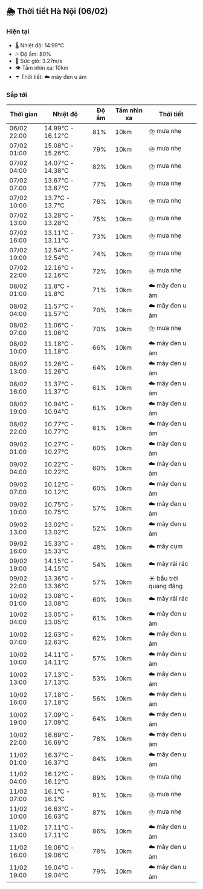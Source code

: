 ## 🌦️ Thời tiết Hà Nội (06/02)

### Hiện tại

- 🌡️ Nhiệt độ: 14.99℃
- 💦 Độ ẩm: 80%
- 💨 Sức gió: 3.27m/s
- 👁️ Tầm nhìn xa: 10km
- ☂️ Thời tiết: ☁️ mây đen u ám

### Sắp tới

| Thời gian | Nhiệt độ | Độ ẩm | Tầm nhìn xa | Thời tiết |
| --- | --- | --- | --- | --- |
| 06/02 22:00 | 14.99℃ - 16.12℃ | 81% | 10km | ⛈️ mưa nhẹ |
| 07/02 01:00 | 15.08℃ - 15.26℃ | 79% | 10km | ⛈️ mưa nhẹ |
| 07/02 04:00 | 14.07℃ - 14.38℃ | 82% | 10km | ⛈️ mưa nhẹ |
| 07/02 07:00 | 13.67℃ - 13.67℃ | 77% | 10km | ⛈️ mưa nhẹ |
| 07/02 10:00 | 13.7℃ - 13.7℃ | 76% | 10km | ⛈️ mưa nhẹ |
| 07/02 13:00 | 13.28℃ - 13.28℃ | 75% | 10km | ⛈️ mưa nhẹ |
| 07/02 16:00 | 13.11℃ - 13.11℃ | 73% | 10km | ⛈️ mưa nhẹ |
| 07/02 19:00 | 12.54℃ - 12.54℃ | 74% | 10km | ⛈️ mưa nhẹ |
| 07/02 22:00 | 12.16℃ - 12.16℃ | 72% | 10km | ⛈️ mưa nhẹ |
| 08/02 01:00 | 11.8℃ - 11.8℃ | 71% | 10km | ☁️ mây đen u ám |
| 08/02 04:00 | 11.57℃ - 11.57℃ | 70% | 10km | ☁️ mây đen u ám |
| 08/02 07:00 | 11.06℃ - 11.06℃ | 70% | 10km | ⛈️ mưa nhẹ |
| 08/02 10:00 | 11.18℃ - 11.18℃ | 66% | 10km | ☁️ mây đen u ám |
| 08/02 13:00 | 11.26℃ - 11.26℃ | 64% | 10km | ☁️ mây đen u ám |
| 08/02 16:00 | 11.37℃ - 11.37℃ | 61% | 10km | ☁️ mây đen u ám |
| 08/02 19:00 | 10.94℃ - 10.94℃ | 61% | 10km | ☁️ mây đen u ám |
| 08/02 22:00 | 10.77℃ - 10.77℃ | 61% | 10km | ☁️ mây đen u ám |
| 09/02 01:00 | 10.27℃ - 10.27℃ | 60% | 10km | ☁️ mây đen u ám |
| 09/02 04:00 | 10.22℃ - 10.22℃ | 60% | 10km | ☁️ mây đen u ám |
| 09/02 07:00 | 10.12℃ - 10.12℃ | 60% | 10km | ☁️ mây đen u ám |
| 09/02 10:00 | 10.75℃ - 10.75℃ | 57% | 10km | ☁️ mây đen u ám |
| 09/02 13:00 | 13.02℃ - 13.02℃ | 52% | 10km | ☁️ mây đen u ám |
| 09/02 16:00 | 15.33℃ - 15.33℃ | 48% | 10km | ☁️ mây cụm |
| 09/02 19:00 | 14.15℃ - 14.15℃ | 54% | 10km | ☁️ mây rải rác |
| 09/02 22:00 | 13.36℃ - 13.36℃ | 57% | 10km | ☀️ bầu trời quang đãng |
| 10/02 01:00 | 13.08℃ - 13.08℃ | 60% | 10km | ☁️ mây rải rác |
| 10/02 04:00 | 13.05℃ - 13.05℃ | 61% | 10km | ☁️ mây đen u ám |
| 10/02 07:00 | 12.63℃ - 12.63℃ | 62% | 10km | ☁️ mây đen u ám |
| 10/02 10:00 | 14.11℃ - 14.11℃ | 57% | 10km | ☁️ mây đen u ám |
| 10/02 13:00 | 17.13℃ - 17.13℃ | 53% | 10km | ☁️ mây đen u ám |
| 10/02 16:00 | 17.18℃ - 17.18℃ | 56% | 10km | ☁️ mây đen u ám |
| 10/02 19:00 | 17.09℃ - 17.09℃ | 64% | 10km | ☁️ mây đen u ám |
| 10/02 22:00 | 16.69℃ - 16.69℃ | 78% | 10km | ☁️ mây đen u ám |
| 11/02 01:00 | 16.37℃ - 16.37℃ | 84% | 10km | ☁️ mây đen u ám |
| 11/02 04:00 | 16.12℃ - 16.12℃ | 89% | 10km | ⛈️ mưa nhẹ |
| 11/02 07:00 | 16.1℃ - 16.1℃ | 91% | 10km | ⛈️ mưa nhẹ |
| 11/02 10:00 | 16.63℃ - 16.63℃ | 87% | 10km | ⛈️ mưa nhẹ |
| 11/02 13:00 | 17.11℃ - 17.11℃ | 86% | 10km | ☁️ mây đen u ám |
| 11/02 16:00 | 19.06℃ - 19.06℃ | 78% | 10km | ☁️ mây đen u ám |
| 11/02 19:00 | 19.04℃ - 19.04℃ | 79% | 10km | ☁️ mây đen u ám |
